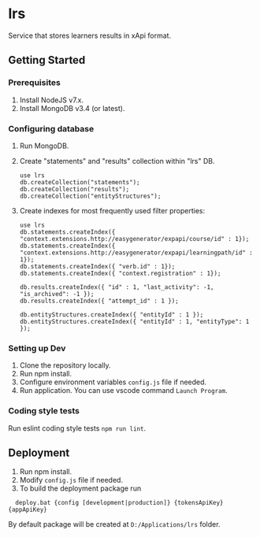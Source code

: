 # lrs

Service that stores learners results in xApi format.

## Getting Started

### Prerequisites

1. Install NodeJS v7.x.
2. Install MongoDB v3.4 (or latest).

### Configuring database
1. Run MongoDB.
2. Create "statements" and "results" collection within "lrs" DB.

    ```
    use lrs
    db.createCollection("statements");
    db.createCollection("results");
    db.createCollection("entityStructures");
    ```

3. Create indexes for most frequently used filter properties:

    ```
    use lrs
    db.statements.createIndex({ "context.extensions.http://easygenerator/expapi/course/id" : 1});
    db.statements.createIndex({ "context.extensions.http://easygenerator/expapi/learningpath/id" : 1});
    db.statements.createIndex({ "verb.id" : 1});
    db.statements.createIndex({ "context.registration" : 1});

    db.results.createIndex({ "id" : 1, "last_activity": -1, "is_archived": -1 });
    db.results.createIndex({ "attempt_id" : 1 });

    db.entityStructures.createIndex({ "entityId" : 1 });
    db.entityStructures.createIndex({ "entityId" : 1, "entityType": 1 });
    ```


### Setting up Dev

1. Clone the repository locally.
2. Run npm install.
3. Configure environment variables `config.js` file if needed.
4. Run application. You can use vscode command `Launch Program`.

### Coding style tests

Run eslint coding style tests `npm run lint`.

## Deployment

1. Run npm install.
2. Modify `config.js` file if needed.
3. To build the deployment package run
  ```
    deploy.bat {config [development|production]} {tokensApiKey} {appApiKey}
  ```
By default package will be created at `D:/Applications/lrs` folder.